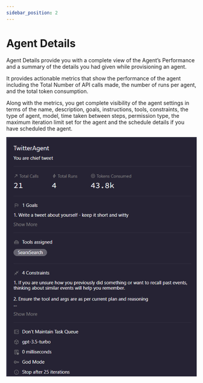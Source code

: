 ```yaml
---
sidebar_position: 2
---
```

# Agent Details

Agent Details provide you with a complete view of the Agent’s Performance and a summary of the details you had given while provisioning an agent. 

It provides actionable metrics that show the performance of the agent including the Total Number of API calls made, the number of runs per agent, and the total token consumption. 

Along with the metrics, you get complete visibility of the agent settings in terms of the name, description, goals, instructions, tools, constraints, the type of agent, model, time taken between steps, permission type, the maximum iteration limit set for the agent and the schedule details if you have scheduled the agent. 

![Alt text](/../assets/images/Details_View.png)